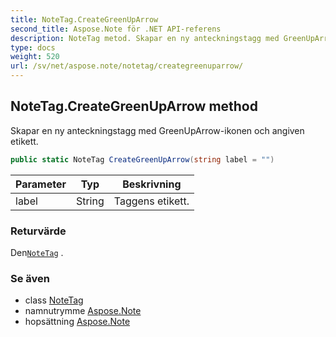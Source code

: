 ```yaml
---
title: NoteTag.CreateGreenUpArrow
second_title: Aspose.Note för .NET API-referens
description: NoteTag metod. Skapar en ny anteckningstagg med GreenUpArrowikonen och angiven etikett.
type: docs
weight: 520
url: /sv/net/aspose.note/notetag/creategreenuparrow/
---
```

## NoteTag.CreateGreenUpArrow method

Skapar en ny anteckningstagg med GreenUpArrow-ikonen och angiven etikett.

```csharp
public static NoteTag CreateGreenUpArrow(string label = "")
```

| Parameter | Typ | Beskrivning |
| --- | --- | --- |
| label | String | Taggens etikett. |

### Returvärde

Den[`NoteTag`](../) .

### Se även

* class [NoteTag](../)
* namnutrymme [Aspose.Note](../../notetag/)
* hopsättning [Aspose.Note](../../../)


